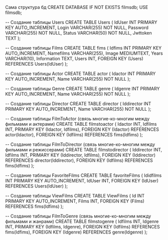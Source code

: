 Сама структура бд
CREATE DATABASE IF NOT EXISTS filmsdb;
USE filmsdb;

-- Создание таблицы Users
CREATE TABLE Users (
    IdUser INT PRIMARY KEY AUTO_INCREMENT,
    Login VARCHAR(255) NOT NULL,
    Password VARCHAR(255) NOT NULL,
    Status VARCHAR(50) NOT NULL,
    Jwttoken TEXT
);

-- Создание таблицы Films
CREATE TABLE fims (
    Idfims INT PRIMARY KEY AUTO_INCREMENT,
    Namefilms VARCHAR(255),
    Image MEDIUMTEXT,
    Years VARCHAR(10),
    Information TEXT,
    Users INT,
    FOREIGN KEY (Users) REFERENCES Users(IdUser)
);

-- Создание таблицы Actor
CREATE TABLE actor (
    Idactor INT PRIMARY KEY AUTO_INCREMENT,
    Name VARCHAR(255) NOT NULL
);

-- Создание таблицы Genre
CREATE TABLE genre (
    Idgenre INT PRIMARY KEY AUTO_INCREMENT,
    Name VARCHAR(255) NOT NULL
);

-- Создание таблицы Director
CREATE TABLE director (
    Iddirector INT PRIMARY KEY AUTO_INCREMENT,
    Name VARCHAR(255) NOT NULL
);

-- Создание таблицы FilmToActor (связь многие-ко-многим между фильмами и актерами)
CREATE TABLE filmstoactor (
    Idactor INT,
    Idfilms INT,
    PRIMARY KEY (Idactor, Idfilms),
    FOREIGN KEY (Idactor) REFERENCES actor(Idactor),
    FOREIGN KEY (Idfilms) REFERENCES fims(Idfims)
);

-- Создание таблицы FilmToDirector (связь многие-ко-многим между фильмами и режиссерами)
CREATE TABLE filmstodirector (
    Iddirector INT,
    Idfilms INT,
    PRIMARY KEY (Iddirector, Idfilms),
    FOREIGN KEY (Iddirector) REFERENCES director(Iddirector),
    FOREIGN KEY (Idfilms) REFERENCES fims(Idfims)
);

-- Создание таблицы FavoriteFilms
CREATE TABLE favoriteFilms (
    Ididfilms INT PRIMARY KEY AUTO_INCREMENT,
    IdUser INT,
    FOREIGN KEY (IdUser) REFERENCES Users(IdUser)
);

-- Создание таблицы ViewFilms
CREATE TABLE ViewFilms (
    Id INT PRIMARY KEY AUTO_INCREMENT,
    Films INT,
    FOREIGN KEY (Films) REFERENCES fims(Idfims)
);

-- Создание таблицы FilmToGenre (связь многие-ко-многим между фильмами и жанрами)
CREATE TABLE filmstogenre (
    Idfilms INT,
    Idgenre INT,
    PRIMARY KEY (Idfilms, Idgenre),
    FOREIGN KEY (Idfilms) REFERENCES fims(Idfims),
    FOREIGN KEY (Idgenre) REFERENCES genre(Idgenre)
);

